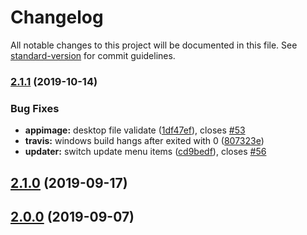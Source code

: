 # Changelog

All notable changes to this project will be documented in this file. See [standard-version](https://github.com/conventional-changelog/standard-version) for commit guidelines.

### [2.1.1](https://github.com/breeze2/breader/compare/v2.1.0...v2.1.1) (2019-10-14)

### Bug Fixes

- **appimage:** desktop file validate ([1df47ef](https://github.com/breeze2/breader/commit/1df47ef)), closes [#53](https://github.com/breeze2/breader/issues/53)
- **travis:** windows build hangs after exited with 0 ([807323e](https://github.com/breeze2/breader/commit/807323e))
- **updater:** switch update menu items ([cd9bedf](https://github.com/breeze2/breader/commit/cd9bedf)), closes [#56](https://github.com/breeze2/breader/issues/56)

## [2.1.0](https://github.com/breeze2/breader/compare/v2.0.0...v2.1.0) (2019-09-17)

## [2.0.0](https://github.com/breeze2/breader/compare/v1.0.0...v2.0.0) (2019-09-07)
